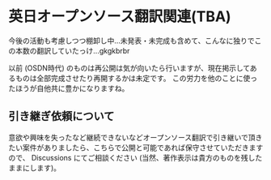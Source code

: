 # 英日オープンソース翻訳関連(TBA)

今後の活動も考慮しつつ棚卸し中...未発表・未完成も含めて、こんなに独りでこの本数の翻訳していたっけ...gkgkbrbr

以前 (OSDN時代) のものは再公開は気が向いたら行いますが、現在掲示してあるものは全部完成させたり再開するかは未定です。
この労力を他のことに使ったほうが自他共に豊かになりますね。

## 引き継ぎ依頼について
意欲や興味を失ったなど継続できないなどオープンソース翻訳で引き継いで頂きたい案件がありましたら、こちらで公開と可能であれば保守させていただきますので、 Discussions にてご相談ください (当然、著作表示は貴方のものを残したままにします)。
